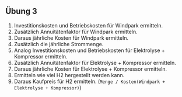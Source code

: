 
Übung 3
-------
1. Investitionskosten und Betriebskosten für Windpark ermitteln.
2. Zusätzlich Annuitätenfaktor für Windpark ermitteln.
3. Daraus jährliche Kosten für Windpark ermitteln.
4. Zusätzlich die jährliche Strommenge.
5. Analog Investitionskosten und Betriebskosten für Elektrolyse + Kompressor ermitteln.
6. Zusätzlich Annuitätenfaktor für Elektrolyse + Kompressor ermitteln.
7. Daraus jährliche Kosten für Elektrolyse + Kompressor ermitteln.
8. Ermitteln wie viel H2 hergestellt werden kann.
9. Daraus Kaufpreis für H2 ermitteln. (```Menge / Kosten(Windpark + Elektrolyse + Kompressor)```)